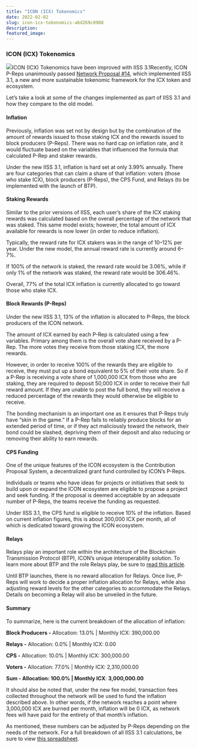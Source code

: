 ```yaml
---
title: "ICON (ICX) Tokenomics"
date: 2022-02-02
slug: icon-icx-tokenomics-a6d269c8908
description:
featured_image:
---
```


### ICON (ICX) Tokenomics

![](https://cdn-images-1.medium.com/max/800/1*71m-35-kTkFflVcnWFPD6Q.jpeg)ICON (ICX) Tokenomics have been improved with IISS 3.1Recently, ICON P-Reps unanimously passed [Network Proposal #14](https://tracker.icon.foundation/proposal/0x6121aa4e693bd7e747760e55dda07fdb954d858d0f7936088a1296da0cff0a99), which implemented IISS 3.1, a new and more sustainable tokenomic framework for the ICX token and ecosystem.

Let’s take a look at some of the changes implemented as part of IISS 3.1 and how they compare to the old model.

#### **Inflation**

Previously, inflation was set not by design but by the combination of the amount of rewards issued to those staking ICX and the rewards issued to block producers (P-Reps). There was no hard cap on inflation rate, and it would fluctuate based on the variables that influenced the formula that calculated P-Rep and staker rewards.

Under the new IISS 3.1, inflation is hard set at only 3.99% annually. There are four categories that can claim a share of that inflation: voters (those who stake ICX), block producers (P-Reps), the CPS Fund, and Relays (to be implemented with the launch of BTP).

#### **Staking Rewards**

Similar to the prior versions of IISS, each user’s share of the ICX staking rewards was calculated based on the overall percentage of the network that was staked. This same model exists; however, the total amount of ICX available for rewards is now lower (in order to reduce inflation).

Typically, the reward rate for ICX stakers was in the range of 10–12% per year. Under the new model, the annual reward rate is currently around 6–7%.

If 100% of the network is staked, the reward rate would be 3.06%, while if only 1% of the network was staked, the reward rate would be 306.46%.

Overall, 77% of the total ICX inflation is currently allocated to go toward those who stake ICX.

#### **Block Rewards (P-Reps)**

Under the new IISS 3.1, 13% of the inflation is allocated to P-Reps, the block producers of the ICON network.

The amount of ICX earned by each P-Rep is calculated using a few variables. Primary among them is the overall vote share received by a P-Rep. The more votes they receive from those staking ICX, the more rewards.

However, in order to receive 100% of the rewards they are eligible to receive, they must put up a bond equivalent to 5% of their vote share. So if a P-Rep is receiving a vote share of 1,000,000 ICX from those who are staking, they are required to deposit 50,000 ICX in order to receive their full reward amount. If they are unable to post the full bond, they will receive a reduced percentage of the rewards they would otherwise be eligible to receive.

The bonding mechanism is an important one as it ensures that P-Reps truly have “skin in the game.” If a P-Rep fails to reliably produce blocks for an extended period of time, or if they act maliciously toward the network, their bond could be slashed, depriving them of their deposit and also reducing or removing their ability to earn rewards.

#### **CPS Funding**

One of the unique features of the ICON ecosystem is the Contribution Proposal System, a decentralized grant fund controlled by ICON’s P-Reps.

Individuals or teams who have ideas for projects or initiatives that seek to build upon or expand the ICON ecosystem are eligible to propose a project and seek funding. If the proposal is deemed acceptable by an adequate number of P-Reps, the teams receive the funding as requested.

Under IISS 3.1, the CPS fund is eligible to receive 10% of the inflation. Based on current inflation figures, this is about 300,000 ICX per month, all of which is dedicated toward growing the ICON ecosystem.

#### **Relays**

Relays play an important role within the architecture of the Blockchain Transmission Protocol (BTP), ICON’s unique interoperability solution. To learn more about BTP and the role Relays play, be sure to [read this article](https://medium.com/helloiconworld/what-is-btp-b1affe6b3bbf#888d).

Until BTP launches, there is no reward allocation for Relays. Once live, P-Reps will work to decide a proper inflation allocation for Relays, while also adjusting reward levels for the other categories to accommodate the Relays. Details on becoming a Relay will also be unveiled in the future.

#### **Summary**

To summarize, here is the current breakdown of the allocation of inflation:

**Block Producers -** Allocation: 13.0% | Monthly ICX: 390,000.00

**Relays -** Allocation: 0.0% | Monthly ICX: 0.00

**CPS -** Allocation: 10.0% | Monthly ICX: 300,000.00

**Voters -** Allocation: 77.0% | Monthly ICX: 2,310,000.00

**Sum - Allocation: 100.0% | Monthly ICX**: **3,000,000.00**

It should also be noted that, under the new fee model, transaction fees collected throughout the network will be used to fund the inflation described above. In other words, if the network reaches a point where 3,000,000 ICX are burned per month, inflation will be 0 ICX, as network fees will have paid for the entirety of that month’s inflation.

As mentioned, these numbers can be adjusted by P-Reps depending on the needs of the network. For a full breakdown of all IISS 3.1 calculations, be sure to view [this spreadsheet](https://docs.google.com/spreadsheets/d/1jh9QF5lhP9mdNDDrlbKfButaScVTeUHwFwzoa-Mfgdk/edit#gid=783852509).

